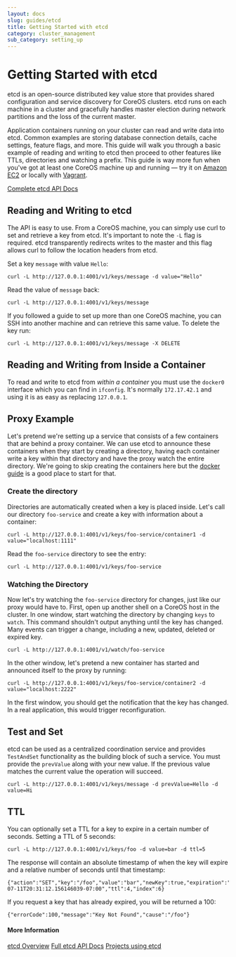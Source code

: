 ```yaml
---
layout: docs
slug: guides/etcd
title: Getting Started with etcd
category: cluster_management
sub_category: setting_up
---
```


# Getting Started with etcd

etcd is an open-source distributed key value store that provides shared configuration and service discovery for CoreOS clusters. etcd runs on each machine in a cluster and gracefully handles master election during network partitions and the loss of the current master.

Application containers running on your cluster can read and write data into etcd. Common examples are storing database connection details, cache settings, feature flags, and more. This guide will walk you through a basic example of reading and writing to etcd then proceed to other features like TTLs, directories and watching a prefix. This guide is way more fun when you've got at least one CoreOS machine up and running &mdash; try it on [Amazon EC2]({{site.url}}/docs/running-coreos/cloud-providers/ec2) or locally with [Vagrant]({{site.url}}/docs/running-coreos/platforms/vagrant).

<a class="btn btn-default" href="https://github.com/coreos/etcd#etcd">Complete etcd API Docs</a>

## Reading and Writing to etcd

The API is easy to use. From a CoreOS machine, you can simply use curl to set and retrieve a key from etcd. It's important to note the `-L` flag is required. etcd transparently redirects writes to the master and this flag allows curl to follow the location headers from etcd.

Set a key `message` with value `Hello`:

```
curl -L http://127.0.0.1:4001/v1/keys/message -d value="Hello"
```

Read the value of `message` back:

```
curl -L http://127.0.0.1:4001/v1/keys/message
```

If you followed a guide to set up more than one CoreOS machine, you can SSH into another machine and can retrieve this same value. To delete the key run:

```
curl -L http://127.0.0.1:4001/v1/keys/message -X DELETE
```

## Reading and Writing from Inside a Container

To read and write to etcd from *within a container* you must use the `docker0` interface which you can find in `ifconfig`. It's normally `172.17.42.1` and using it is as easy as replacing `127.0.0.1`.

## Proxy Example

Let's pretend we're setting up a service that consists of a few containers that are behind a proxy container. We can use etcd to announce these containers when they start by creating a directory, having each container write a key within that directory and have the proxy watch the entire directory. We're going to skip creating the containers here but the [docker guide]({{site.url}}/docs/launching-containers/building/getting-started-with-docker) is a good place to start for that.

### Create the directory

Directories are automatically created when a key is placed inside. Let's call our directory `foo-service` and create a key with information about a container:

```
curl -L http://127.0.0.1:4001/v1/keys/foo-service/container1 -d value="localhost:1111"
```

Read the `foo-service` directory to see the entry:

```
curl -L http://127.0.0.1:4001/v1/keys/foo-service
```

### Watching the Directory

Now let's try watching the `foo-service` directory for changes, just like our proxy would have to. First, open up another shell on a CoreOS host in the cluster. In one window, start watching the directory by changing `keys` to `watch`. This command shouldn't output anything until the key has changed. Many events can trigger a change, including a new, updated, deleted or expired key.

```
curl -L http://127.0.0.1:4001/v1/watch/foo-service
```

In the other window, let's pretend a new container has started and announced itself to the proxy by running:

```
curl -L http://127.0.0.1:4001/v1/keys/foo-service/container2 -d value="localhost:2222"
```

In the first window, you should get the notification that the key has changed. In a real application, this would trigger reconfiguration.

## Test and Set

etcd can be used as a centralized coordination service and provides `TestAndSet` functionality as the building block of such a service. You must provide the `prevValue` along with your new value. If the previous value matches the current value the operation will succeed.

```
curl -L http://127.0.0.1:4001/v1/keys/message -d prevValue=Hello -d value=Hi
```

## TTL

You can optionally set a TTL for a key to expire in a certain number of seconds. Setting a TTL of 5 seconds:

```
curl -L http://127.0.0.1:4001/v1/keys/foo -d value=bar -d ttl=5
```

The response will contain an absolute timestamp of when the key will expire and a relative number of seconds until that timestamp:

```
{"action":"SET","key":"/foo","value":"bar","newKey":true,"expiration":"2013-07-11T20:31:12.156146039-07:00","ttl":4,"index":6}
```

If you request a key that has already expired, you will be returned a 100:

```
{"errorCode":100,"message":"Key Not Found","cause":"/foo"}
```

#### More Information
<a class="btn btn-default" href="{{site.url}}/using-coreos/etcd">etcd Overview</a>
<a class="btn btn-default" href="https://github.com/coreos/etcd">Full etcd API Docs</a>
<a class="btn btn-default" href="https://github.com/coreos/etcd#libraries-and-tools">Projects using etcd</a>
